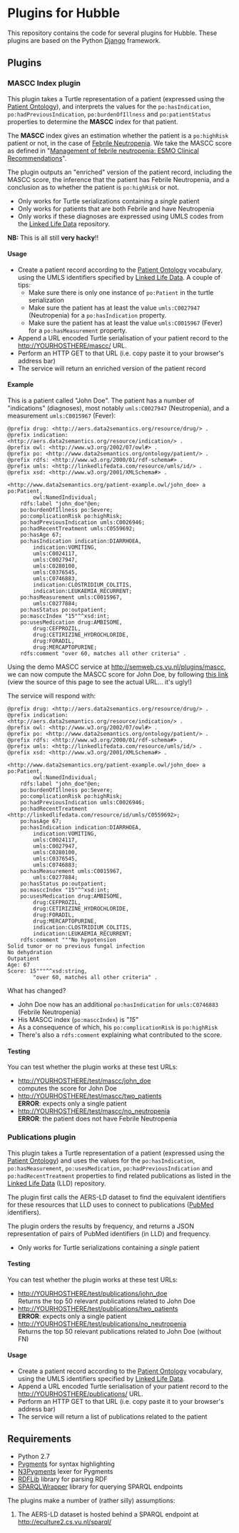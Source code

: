 # Plugins for Hubble

This repository contains the code for several plugins for Hubble. These plugins are based on the Python [Django](http://django.org) framework.

## Plugins

### MASCC Index plugin

This plugin takes a Turtle representation of a patient (expressed using the [Patient Ontology](https://github.com/Data2Semantics/raw2ld/blob/master/vocab/patient_vocab.owl)), and interprets the values for the `po:hasIndication`, `po:hadPreviousIndication`, `po:burdenOfIllness` and `po:patientStatus` properties to determine the **MASCC** index for that patient. 

The **MASCC** index gives an estimation whether the patient is a `po:highRisk` patient or not, in the case of [Febrile Neutropenia](http://aers.data2semantics.org/resource/indication/FEBRILE_NEUTROPENIA). We take the MASCC score as defined in "[Management of febrile neutropenia: ESMO Clinical Recommendations](http://dx.doi.org/doi:10.1093/annonc/mdp163)".

The plugin outputs an "enriched" version of the patient record, including the MASCC score, the inference that the patient has Febrile Neutropenia, and a conclusion as to whether the patient is `po:highRisk` or not. 

* Only works for Turtle serializations containing a *single* patient
* Only works for patients that are both Febrile and have Neutropenia
* Only works if these diagnoses are expressed using UMLS codes from the [Linked Life Data](http://linkedlifedata.com) repository.

**NB:** This is all still **very hacky**!!


#### Usage

* Create a patient record according to the [Patient Ontology](https://github.com/Data2Semantics/raw2ld/blob/master/vocab/patient_vocab.owl) vocabulary, using the UMLS identifiers specified by [Linked Life Data](http://linkedlifedata.com). A couple of tips:
	* Make sure there is only one instance of `po:Patient` in the turtle serialization
	* Make sure the patient has at least the value `umls:C0027947` (Neutropenia) for a `po:hasIndication` property.  
	* Make sure the patient has at least the value `umls:C0015967` (Fever) for a `po:hasMeasurement` property. 
* Append a URL encoded Turtle serialisation of your patient record to the <http://YOURHOSTHERE/mascc/> URL.
* Perform an HTTP GET to that URL (i.e. copy paste it to your browser's address bar)
* The service will return an enriched version of the patient record

#### Example

This is a patient called "John Doe". The patient has a number of "indications" (diagnoses), most notably `umls:C0027947` (Neutropenia), and a measurement `umls:C0015967` (Fever):

	@prefix drug: <http://aers.data2semantics.org/resource/drug/> .
	@prefix indication: <http://aers.data2semantics.org/resource/indication/> .
	@prefix owl: <http://www.w3.org/2002/07/owl#> .
	@prefix po: <http://www.data2semantics.org/ontology/patient/> .
	@prefix rdfs: <http://www.w3.org/2000/01/rdf-schema#> .
	@prefix umls: <http://linkedlifedata.com/resource/umls/id/> .
	@prefix xsd: <http://www.w3.org/2001/XMLSchema#> .
	
	<http://www.data2semantics.org/patient-example.owl/john_doe> a po:Patient,
	        owl:NamedIndividual;
	    rdfs:label "john_doe"@en;
	    po:burdenOfIllness po:Severe;
	    po:complicationRisk po:highRisk;
	    po:hadPreviousIndication umls:C0026946;
	    po:hadRecentTreatment umls:C0559692;
	    po:hasAge 67;
	    po:hasIndication indication:DIARRHOEA,
	        indication:VOMITING,
	        umls:C0024117,
	        umls:C0027947,
	        umls:C0280100,
	        umls:C0376545,
	        umls:C0746883,
	        indication:CLOSTRIDIUM_COLITIS,
	        indication:LEUKAEMIA_RECURRENT;
	    po:hasMeasurement umls:C0015967,
	        umls:C0277884;
	    po:hasStatus po:outpatient;
	    po:masccIndex "15"^^xsd:int;
	    po:usesMedication drug:AMBISOME,
	        drug:CEFPROZIL,
	        drug:CETIRIZINE_HYDROCHLORIDE,
	        drug:FORADIL,
	        drug:MERCAPTOPURINE;
	    rdfs:comment "over 60, matches all other criteria" .
    
Using the demo MASCC service at <http://semweb.cs.vu.nl/plugins/mascc>, we can now compute the MASCC score for John Doe, by following [this link](http://semweb.cs.vu.nl/plugins/mascc/%40prefix%20ns1%3A%20%3Chttp%3A%2F%2Fwww.data2semantics.org%2Fontology%2Fpatient%2F%3E%20.%0A%40prefix%20owl%3A%20%3Chttp%3A%2F%2Fwww.w3.org%2F2002%2F07%2Fowl%23%3E%20.%0A%40prefix%20rdfs%3A%20%3Chttp%3A%2F%2Fwww.w3.org%2F2000%2F01%2Frdf-schema%23%3E%20.%0A%40prefix%20xsd%3A%20%3Chttp%3A%2F%2Fwww.w3.org%2F2001%2FXMLSchema%23%3E%20.%0A%0A%3Chttp%3A%2F%2Fwww.data2semantics.org%2Fpatient-example.owl%2Fjohn_doe%3E%20a%20ns1%3APatient%2C%0A%20%20%20%20%20%20%20%20owl%3ANamedIndividual%3B%0A%20%20%20%20rdfs%3Alabel%20%22john_doe%22%40en%3B%0A%20%20%20%20ns1%3AburdenOfIllness%20ns1%3ASevere%3B%0A%20%20%20%20ns1%3AhadPreviousIndication%20%3Chttp%3A%2F%2Flinkedlifedata.com%2Fresource%2Fumls%2Fid%2FC0026946%3E%3B%0A%20%20%20%20ns1%3AhadRecentTreatment%20%3Chttp%3A%2F%2Flinkedlifedata.com%2Fresource%2Fid%2Fumls%2FC0559692%3E%3B%0A%20%20%20%20ns1%3AhasAge%2067%3B%0A%20%20%20%20ns1%3AhasIndication%20%3Chttp%3A%2F%2Faers.data2semantics.org%2Fresource%2Findication%2FDIARRHOEA%3E%2C%0A%20%20%20%20%20%20%20%20%3Chttp%3A%2F%2Faers.data2semantics.org%2Fresource%2Findication%2FVOMITING%3E%2C%0A%20%20%20%20%20%20%20%20%3Chttp%3A%2F%2Flinkedlifedata.com%2Fresource%2Fumls%2Fid%2FC0024117%3E%2C%0A%20%20%20%20%20%20%20%20%3Chttp%3A%2F%2Flinkedlifedata.com%2Fresource%2Fumls%2Fid%2FC0027947%3E%2C%0A%20%20%20%20%20%20%20%20%3Chttp%3A%2F%2Flinkedlifedata.com%2Fresource%2Fumls%2Fid%2FC0280100%3E%2C%0A%20%20%20%20%20%20%20%20%3Chttp%3A%2F%2Flinkedlifedata.com%2Fresource%2Fumls%2Fid%2FC0376545%3E%3B%0A%20%20%20%20ns1%3AhasMeasurement%20%3Chttp%3A%2F%2Flinkedlifedata.com%2Fresource%2Fumls%2Fid%2FC0015967%3E%2C%0A%20%20%20%20%20%20%20%20%3Chttp%3A%2F%2Flinkedlifedata.com%2Fresource%2Fumls%2Fid%2FC0277884%3E%3B%0A%20%20%20%20ns1%3AhasStatus%20ns1%3Aoutpatient%3B%0A%20%20%20%20ns1%3AusesMedication%20%3Chttp%3A%2F%2Faers.data2semantics.org%2Fresource%2Fdrug%2FAMBISOME%3E%2C%0A%20%20%20%20%20%20%20%20%3Chttp%3A%2F%2Faers.data2semantics.org%2Fresource%2Fdrug%2FCEFPROZIL%3E%2C%0A%20%20%20%20%20%20%20%20%3Chttp%3A%2F%2Faers.data2semantics.org%2Fresource%2Fdrug%2FCETIRIZINE_HYDROCHLORIDE%3E%2C%0A%20%20%20%20%20%20%20%20%3Chttp%3A%2F%2Faers.data2semantics.org%2Fresource%2Fdrug%2FFORADIL%3E%2C%0A%20%20%20%20%20%20%20%20%3Chttp%3A%2F%2Faers.data2semantics.org%2Fresource%2Fdrug%2FMERCAPTOPURINE%3E%2C%0A%20%20%20%20%20%20%20%20%3Chttp%3A%2F%2Faers.data2semantics.org%2Fresource%2Findication%2FCLOSTRIDIUM_COLITIS%3E%2C%0A%20%20%20%20%20%20%20%20%3Chttp%3A%2F%2Faers.data2semantics.org%2Fresource%2Findication%2FLEUKAEMIA_RECURRENT%3E%3B%0A%20%20%20%20rdfs%3Acomment%20%22over%2060%2C%20matches%20all%20other%20criteria%22%20.%0A%0A) (view the source of this page to see the actual URL… it's ugly!)

The service will respond with:

	@prefix drug: <http://aers.data2semantics.org/resource/drug/> .
	@prefix indication: <http://aers.data2semantics.org/resource/indication/> .
	@prefix owl: <http://www.w3.org/2002/07/owl#> .
	@prefix po: <http://www.data2semantics.org/ontology/patient/> .
	@prefix rdfs: <http://www.w3.org/2000/01/rdf-schema#> .
	@prefix umls: <http://linkedlifedata.com/resource/umls/id/> .
	@prefix xsd: <http://www.w3.org/2001/XMLSchema#> .
	
	<http://www.data2semantics.org/patient-example.owl/john_doe> a po:Patient,
	        owl:NamedIndividual;
	    rdfs:label "john_doe"@en;
	    po:burdenOfIllness po:Severe;
	    po:complicationRisk po:highRisk;
	    po:hadPreviousIndication umls:C0026946;
	    po:hadRecentTreatment <http://linkedlifedata.com/resource/id/umls/C0559692>;
	    po:hasAge 67;
	    po:hasIndication indication:DIARRHOEA,
	        indication:VOMITING,
	        umls:C0024117,
	        umls:C0027947,
	        umls:C0280100,
	        umls:C0376545,
	        umls:C0746883;
	    po:hasMeasurement umls:C0015967,
	        umls:C0277884;
	    po:hasStatus po:outpatient;
	    po:masccIndex "15"^^xsd:int;
	    po:usesMedication drug:AMBISOME,
	        drug:CEFPROZIL,
	        drug:CETIRIZINE_HYDROCHLORIDE,
	        drug:FORADIL,
	        drug:MERCAPTOPURINE,
	        indication:CLOSTRIDIUM_COLITIS,
	        indication:LEUKAEMIA_RECURRENT;
	    rdfs:comment """No hypotension
	Solid tumor or no previous fungal infection
	No dehydration
	Outpatient
	Age: 67 
	Score: 15"""^^xsd:string,
	        "over 60, matches all other criteria" .

What has changed? 

* John Doe now has an additional `po:hasIndication` for `umls:C0746883` (Febrile Neutropenia)	
* His MASCC index (`po:masccIndex`) is *"15"*
* As a consequence of which, his `po:complicationRisk` is `po:highRisk`
* There's also a `rdfs:comment` explaining what contributed to the score.


#### Testing

You can test whether the plugin works at these test URLs:

* <http://YOURHOSTHERE/test/mascc/john_doe>  
	computes the score for John Doe
* <http://YOURHOSTHERE/test/mascc/two_patients>  
	**ERROR**: expects only a single patient
* <http://YOURHOSTHERE/test/mascc/no_neutropenia>  
	**ERROR**: the patient does not have Febrile Neutropenia


### Publications plugin

This plugin takes a Turtle representation of a patient (expressed using the [Patient Ontology](https://github.com/Data2Semantics/raw2ld/blob/master/vocab/patient_vocab.owl)) and uses the values for the `po:hasIndication`, `po:hasMeasurement`, `po:usesMedication`, `po:hadPreviousIndication` and `po:hadRecentTreatment` properties to find related publications as listed in the [Linked Life Data](http://linkedlifedata.com) (LLD) repository.

The plugin first calls the AERS-LD dataset to find the equivalent identifiers for these resources that LLD uses to connect to publications ([PubMed](http://www.ncbi.nlm.nih.gov/pubmed/) identifiers). 

The plugin orders the results by frequency, and returns a JSON representation of pairs of PubMed identifiers (in LLD) and frequency.

* Only works for Turtle serializations containing a *single* patient

#### Testing

You can test whether the plugin works at these test URLs:

* <http://YOURHOSTHERE/test/publications/john_doe>  
	Returns the top 50 relevant publications related to John Doe
* <http://YOURHOSTHERE/test/publications/two_patients>  
	**ERROR**: expects only a single patient
* <http://YOURHOSTHERE/test/publications/no_neutropenia>  
	Returns the top 50 relevant publications related to John Doe (without FN)

#### Usage

* Create a patient record according to the [Patient Ontology](https://github.com/Data2Semantics/raw2ld/blob/master/vocab/patient_vocab.owl) vocabulary, using the UMLS identifiers specified by [Linked Life Data](http://linkedlifedata.com).
* Append a URL encoded Turtle serialisation of your patient record to the <http://YOURHOSTHERE/publications/> URL.
* Perform an HTTP GET to that URL (i.e. copy paste it to your browser's address bar)
* The service will return a list of publications related to the patient

## Requirements

* Python 2.7
* [Pygments](http://pygments.org) for syntax highlighting
* [N3Pygments](https://github.com/gniezen/n3pygments) lexer for Pygments
* [RDFLib](http://rdflib.net) library for parsing RDF
* [SPARQLWrapper](http://sparql-wrapper.sourceforge.net/) library for querying SPARQL endpoints

The plugins make a number of (rather silly) assumptions:

1. The AERS-LD dataset is hosted behind a SPARQL endpoint at <http://eculture2.cs.vu.nl/sparql/>

